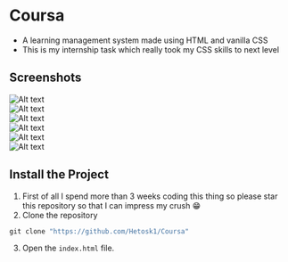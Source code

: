 # Coursa
- A learning management system made using HTML and vanilla CSS
- This is my internship task which really took my CSS skills to next level

## Screenshots 
![Alt text](./assets/screenshots/coursa0.png)<br>
![Alt text](./assets/screenshots/coursa1.png)<br>
![Alt text](./assets/screenshots/coursa2.png)<br>
![Alt text](./assets/screenshots/coursa3.png)<br>
![Alt text](./assets/screenshots/coursa4.png)<br>
![Alt text](./assets/screenshots/coursa5.png)


## Install the Project
1. First of all I spend more than 3 weeks coding this thing so please star this repository so that I can impress my crush 😁 
2. Clone the repository 
```cmd 
git clone "https://github.com/Hetosk1/Coursa"
```
3. Open the `index.html` file.

